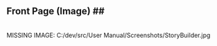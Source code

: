 ## Front Page (Image) ## <br/>
 <br/>
MISSING IMAGE: C:/dev/src/User Manual/Screenshots/StoryBuilder.jpg <br/>
